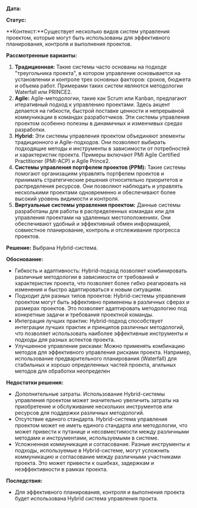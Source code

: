 **Дата:**

**Статус:**

**Контекст:**Существует несколько видов систем управления проектом, которые могут быть использованы для эффективного планирования, контроля и выполнения проектов.

**Рассмотренные варианты:**
1. **Традиционная:** Такие системы часто основаны на подходе "треугольника проекта", в котором управление основывается на установлении и контроле трех основных факторов: сроков, бюджета и объема работ. Примерами таких систем являются методологии Waterfall или PRINCE2.
2. **Agile:** Agile-методологии, такие как Scrum или Kanban, предлагают итеративный подход к управлению проектами. Здесь акцент делается на гибкости, быстрой поставке ценности и непрерывной коммуникации в командах разработчиков. Эти системы управления проектом особенно полезны в динамичных и изменчивых средах разработки.
3. **Hybrid:** Эти системы управления проектом объединяют элементы традиционного и Agile-подходов. Они позволяют выбирать подходящие методы и инструменты в зависимости от потребностей и характеристик проекта. Примеры включают PMI Agile Certified Practitioner (PMI-ACP) и Agile Prince2.
4. **Системы управления портфелем проектов (PPM):** Такие системы помогают организациям управлять портфелем проектов и принимать стратегические решения относительно приоритетов и распределения ресурсов. Они позволяют наблюдать и управлять несколькими проектами одновременно и обеспечивают более высокий уровень видимости и контроля.
5. **Виртуальные системы управления проектом:** Данные системы разработаны для работы в распределенных командах или для управления проектами на удаленных местоположениях. Они обеспечивают удобный и эффективный обмен информацией, совместное планирование, контроль и отслеживание прогресса проектов.

**Решение:** Выбрана Hybrid-система.

**Обоснование:**
- Гибкость и адаптивность: Hybrid-подход позволяет комбинировать различные методологии в зависимости от требований и характеристик проекта, что позволяет более гибко реагировать на изменения и быстро адаптироваться к новым ситуациям.
- Подходит для разных типов проектов: Hybrid-системы управления проектом могут быть эффективно применены в различных сферах и размерах проектов. Это позволяет адаптировать методологию под конкретные задачи и требования проектной команды.
- Интеграция лучших практик: Hybrid-подход способствует интеграции лучших практик и принципов различных методологий, что позволяет использовать наиболее эффективные инструменты и подходы для разных аспектов проекта.
- Улучшенное управление рисками: Можно применять комбинацию методов для эффективного управления рисками проекта. Например, использование предварительного планирования (Waterfall) для стабильных и хорошо определенных частей проекта, агильных методов для обработки неопределен

**Недостатки решения:**
- Дополнительные затраты. Использование Hybrid-системы управления проектом может значительно увеличить затраты на приобретение и обслуживание нескольких инструментов или ресурсов для поддержки различных методологий.
- Отсутствие единого стандарта. Hybrid-система управления проектом может не иметь единого стандарта или методологии, что может привести к путанице и несовместимости между различными методами и инструментами, используемыми в системе.
- Усложненная коммуникация и согласование. Разные инструменты и подходы, используемые в Hybrid-системе, могут усложнить коммуникацию и согласование между различными участниками проекта. Это может привести к ошибках, задержкам и неэффективности в рамках проекта.

**Последствия:**
- Для эффективного планирования, контроля и выполнения проекта будет использована Hybrid система управления прокта.